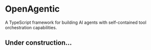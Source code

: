 # OpenAgentic

A TypeScript framework for building AI agents with self-contained tool orchestration capabilities.

## Under construction...
